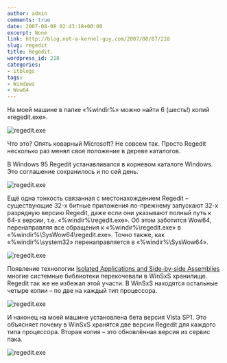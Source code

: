 ```yaml
---
author: admin
comments: true
date: 2007-08-08 02:43:18+00:00
excerpt: None
link: http://blog.not-a-kernel-guy.com/2007/08/07/218
slug: regedit
title: Regedit.
wordpress_id: 218
categories:
- itblogs
tags:
- Windows
- Wow64
---
```


На моей машине в папке «%windir%» можно найти 6 (шесть!) копий «regedit.exe».

![regedit.exe](http://blog.not-a-kernel-guy.com/wp-content/uploads/2007/08/regedit_0.png)

Что это? Опять коварный Microsoft? Не совсем так. Просто Regedit несколько раз менял свое положение в дереве каталогов. 

В Windows 95 Regedit устанавливался в корневом каталоге Windows. Это соглашение сохранилось и по сей день. 

![regedit.exe](http://blog.not-a-kernel-guy.com/wp-content/uploads/2007/08/regedit_1.png)

Ещё одна тонкость связанная с местонахождением Regedit – существующие 32-х битные приложения по-прежнему запускают 32-х разрядную версию Regedit, даже если они указывают полный путь к 64-х версии, т.е. «%windir%\regedit.exe». Об этом заботится Wow64, перенаправляя все обращения к «%windir%\regedit.exe» в «%windir%\SysWow64\regedit.exe». Точно также, как «%windir%\system32» перенаправляется в «%windir%\SysWow64».

![regedit.exe](http://blog.not-a-kernel-guy.com/wp-content/uploads/2007/08/regedit_2.png)

Появление технологии [Isolated Applications and Side-by-side Assemblies](http://msdn2.microsoft.com/en-us/library/aa375193.aspx) многие системные библиотеки перекочевали в WinSxS хранилище. Regedit так же не избежал этой участи. В WinSxS находятся остальные четыре копии – по две на каждый тип процессора.

![regedit.exe](http://blog.not-a-kernel-guy.com/wp-content/uploads/2007/08/regedit_3.png)

И наконец на моей машине установлена бета версия Vista SP1. Это объясняет почему в WinSxS хранятся две версии Regedit для каждого типа процессора. Вторая копия – это обновлённая версия из сервис пака.

![regedit.exe](http://blog.not-a-kernel-guy.com/wp-content/uploads/2007/08/regedit_4.png)
